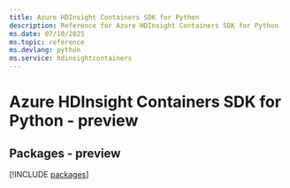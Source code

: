 ```yaml
---
title: Azure HDInsight Containers SDK for Python
description: Reference for Azure HDInsight Containers SDK for Python
ms.date: 07/10/2025
ms.topic: reference
ms.devlang: python
ms.service: hdinsightcontainers
---
```

# Azure HDInsight Containers SDK for Python - preview
## Packages - preview
[!INCLUDE [packages](hdinsight-containers-index.md)]